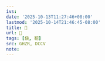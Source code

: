 ```yaml
---
ivs:
date: '2025-10-13T11:27:46+08:00'
lastmod: '2025-10-14T21:46:45-08:00'
title: 󰙩
url: 󰙩
tags: [鼗, 鞀]
src: GHZR, DCCV
note:
---
```

